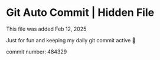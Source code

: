 # Git Auto Commit | Hidden File

This file was added Feb 12, 2025

Just for fun and keeping my daily git commit active 🤪

commit number: 484329
